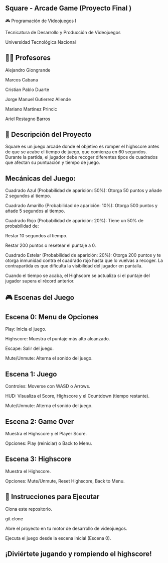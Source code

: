 ## Square - Arcade Game (Proyecto Final )
🎮 Programación de Videojuegos I

Tecnicatura de Desarrollo y Producción de Videojuegos

Universidad Tecnológica Nacional

## 👨‍🏫 Profesores

Alejandro Giongrande

Marcos Cabana

Cristian Pablo Duarte

Jorge Manuel Gutierrez Allende

Mariano Martinez Princic

Ariel Restagno Barros


## 📝 Descripción del Proyecto

Square es un juego arcade donde el objetivo es romper el highscore antes de que se acabe el tiempo de juego, que comienza en 60 segundos. Durante la partida, el jugador debe recoger diferentes tipos de cuadrados que afectan su puntuación y tiempo de juego.

## Mecánicas del Juego:

Cuadrado Azul (Probabilidad de aparición: 50%): Otorga 50 puntos y añade 2 segundos al tiempo.

Cuadrado Amarillo (Probabilidad de aparición: 10%): Otorga 500 puntos y añade 5 segundos al tiempo.

Cuadrado Rojo (Probabilidad de aparición: 20%): Tiene un 50% de probabilidad de:

Restar 10 segundos al tiempo.

Restar 200 puntos o resetear el puntaje a 0.

Cuadrado Estelar (Probabilidad de aparición: 20%): Otorga 200 puntos y te otorga inmunidad contra el cuadrado rojo hasta que lo vuelvas a recoger. La contrapartida es que dificulta la visibilidad del jugador en pantalla.

Cuando el tiempo se acaba, el Highscore se actualiza si el puntaje del jugador supera el récord anterior.

## 🎮 Escenas del Juego

## Escena 0: Menu de Opciones

Play: Inicia el juego.

Highscore: Muestra el puntaje más alto alcanzado.

Escape: Salir del juego.

Mute/Unmute: Alterna el sonido del juego.

## Escena 1: Juego

Controles: Moverse con WASD o Arrows.

HUD: Visualiza el Score, Highscore y el Countdown (tiempo restante).

Mute/Unmute: Alterna el sonido del juego.

## Escena 2: Game Over

Muestra el Highscore y el Player Score.

Opciones: Play (reiniciar) o Back to Menu.

## Escena 3: Highscore

Muestra el Highscore.

Opciones: Mute/Unmute, Reset Highscore, Back to Menu.

## 🚀 Instrucciones para Ejecutar

Clona este repositorio.

git clone <url-del-repositorio>

Abre el proyecto en tu motor de desarrollo de videojuegos.

Ejecuta el juego desde la escena inicial (Escena 0).


## ¡Diviértete jugando y rompiendo el highscore!

